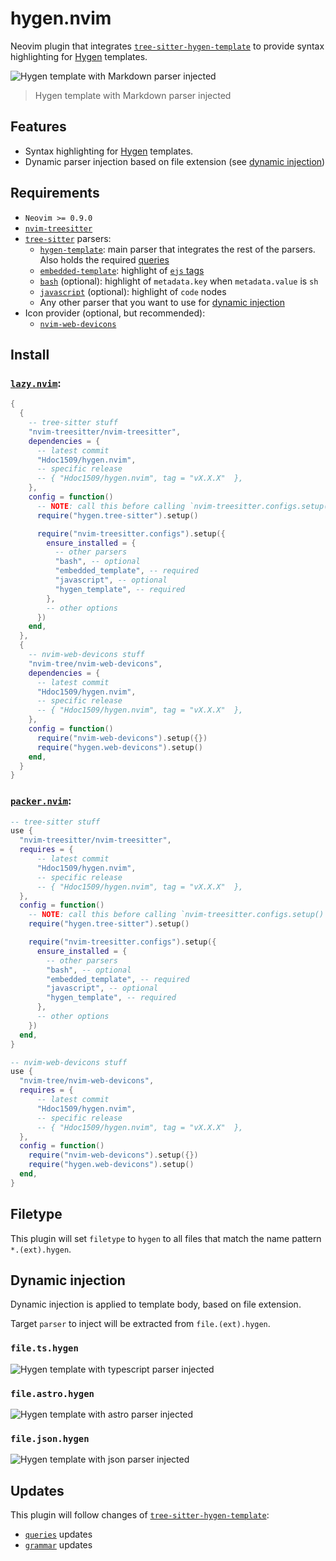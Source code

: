 # hygen.nvim

Neovim plugin that integrates [`tree-sitter-hygen-template`][hygen-template]
to provide syntax highlighting for [Hygen](https://www.hygen.io/) templates.

![Hygen template with Markdown parser injected](https://github.com/user-attachments/assets/4d386909-d889-4e4c-a138-9adc5d70920c)

> Hygen template with Markdown parser injected

## Features

- Syntax highlighting for [Hygen](https://www.hygen.io/) templates.
- Dynamic parser injection based on file extension (see [dynamic injection](#dynamic-injection))

## Requirements

- `Neovim >= 0.9.0`
- [`nvim-treesitter`](https://github.com/nvim-treesitter/nvim-treesitter)
- [`tree-sitter`](https://github.com/tree-sitter/tree-sitter) parsers:
  - [`hygen-template`][hygen-template]: main parser that integrates the rest of
    the parsers. Also holds the required [queries][hygen-template-queries]
  - [`embedded-template`](https://github.com/tree-sitter/tree-sitter-embedded-template):
    highlight of [`ejs` tags](https://github.com/mde/ejs?tab=readme-ov-file#tags)
  - [`bash`](https://github.com/tree-sitter/tree-sitter-bash) (optional):
    highlight of `metadata.key` when `metadata.value` is `sh`
  - [`javascript`](https://github.com/tree-sitter/tree-sitter-javascript)
    (optional): highlight of `code` nodes
  - Any other parser that you want to use for [dynamic injection](#dynamic-injection)
- Icon provider (optional, but recommended):
  - [`nvim-web-devicons`](https://github.com/nvim-tree/nvim-web-devicons)

## Install

### [`lazy.nvim`](https://github.com/folke/lazy.nvim):

```lua
{
  {
    -- tree-sitter stuff
    "nvim-treesitter/nvim-treesitter",
    dependencies = {
      -- latest commit
      "Hdoc1509/hygen.nvim",
      -- specific release
      -- { "Hdoc1509/hygen.nvim", tag = "vX.X.X"  },
    },
    config = function()
      -- NOTE: call this before calling `nvim-treesitter.configs.setup()`
      require("hygen.tree-sitter").setup()

      require("nvim-treesitter.configs").setup({
        ensure_installed = {
          -- other parsers
          "bash", -- optional
          "embedded_template", -- required
          "javascript", -- optional
          "hygen_template", -- required
        },
        -- other options
      })
    end,
  },
  {
    -- nvim-web-devicons stuff
    "nvim-tree/nvim-web-devicons",
    dependencies = {
      -- latest commit
      "Hdoc1509/hygen.nvim",
      -- specific release
      -- { "Hdoc1509/hygen.nvim", tag = "vX.X.X"  },
    },
    config = function()
      require("nvim-web-devicons").setup({})
      require("hygen.web-devicons").setup()
    end,
  }
}
```

### [`packer.nvim`](https://github.com/wbthomason/packer.nvim):

```lua
-- tree-sitter stuff
use {
  "nvim-treesitter/nvim-treesitter",
  requires = {
      -- latest commit
      "Hdoc1509/hygen.nvim",
      -- specific release
      -- { "Hdoc1509/hygen.nvim", tag = "vX.X.X"  },
  },
  config = function()
    -- NOTE: call this before calling `nvim-treesitter.configs.setup()`
    require("hygen.tree-sitter").setup()

    require("nvim-treesitter.configs").setup({
      ensure_installed = {
        -- other parsers
        "bash", -- optional
        "embedded_template", -- required
        "javascript", -- optional
        "hygen_template", -- required
      },
      -- other options
    })
  end,
}

-- nvim-web-devicons stuff
use {
  "nvim-tree/nvim-web-devicons",
  requires = {
      -- latest commit
      "Hdoc1509/hygen.nvim",
      -- specific release
      -- { "Hdoc1509/hygen.nvim", tag = "vX.X.X"  },
  },
  config = function()
    require("nvim-web-devicons").setup({})
    require("hygen.web-devicons").setup()
  end,
}
```

## Filetype

This plugin will set `filetype` to `hygen` to all files that match the name
pattern `*.(ext).hygen`.

## Dynamic injection

Dynamic injection is applied to template body, based on file extension.

Target `parser` to inject will be extracted from `file.(ext).hygen`.

### `file.ts.hygen`

![Hygen template with typescript parser injected](https://github.com/user-attachments/assets/0c0e7fd9-c1ee-4fea-9515-0a012eae1316)

### `file.astro.hygen`

![Hygen template with astro parser injected](https://github.com/user-attachments/assets/fbe4fa0f-526d-44bf-afb1-3604e011b3ec)

### `file.json.hygen`

![Hygen template with json parser injected](https://github.com/user-attachments/assets/da3ef597-b92f-4a43-8540-429ec28c208a)

## Updates

This plugin will follow changes of [`tree-sitter-hygen-template`][hygen-template]:

- [`queries`][hygen-template-queries] updates
- [`grammar`][hygen-template-grammar] updates

[hygen-template]: https://github.com/hdoc1509/tree-sitter-hygen-template
[hygen-template-grammar]: https://github.com/hdoc1509/tree-sitter-hygen-template/tree/master/grammar.js
[hygen-template-queries]: https://github.com/hdoc1509/tree-sitter-hygen-template/tree/master/queries

